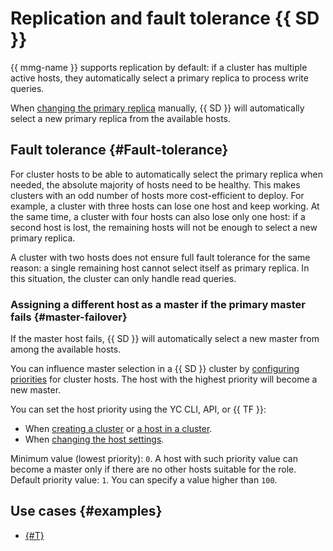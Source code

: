 # Replication and fault tolerance {{ SD }}

{{ mmg-name }} supports replication by default: if a cluster has multiple active hosts, they automatically select a primary replica to process write queries.

When [changing the primary replica](../operations/stepdown.md) manually, {{ SD }} will automatically select a new primary replica from the available hosts.


## Fault tolerance {#Fault-tolerance}

For cluster hosts to be able to automatically select the primary replica when needed, the absolute majority of hosts need to be healthy. This makes clusters with an odd number of hosts more cost-efficient to deploy. For example, a cluster with three hosts can lose one host and keep working. At the same time, a cluster with four hosts can also lose only one host: if a second host is lost, the remaining hosts will not be enough to select a new primary replica.

A cluster with two hosts does not ensure full fault tolerance for the same reason: a single remaining host cannot select itself as primary replica. In this situation, the cluster can only handle read queries.

### Assigning a different host as a master if the primary master fails {#master-failover}

If the master host fails, {{ SD }} will automatically select a new master from among the available hosts.

You can influence master selection in a {{ SD }} cluster by [configuring priorities](../operations/hosts.md#update) for cluster hosts. The host with the highest priority will become a new master.

You can set the host priority using the YC CLI, API, or {{ TF }}:

* When [creating a cluster](../operations/cluster-create.md) or [a host in a cluster](../operations/hosts.md#add).
* When [changing the host settings](../operations/hosts.md#update).

Minimum value (lowest priority): `0`. A host with such priority value can become a master only if there are no other hosts suitable for the role. Default priority value: `1`. You can specify a value higher than `100`.

## Use cases {#examples}

* [{#T}](../tutorials/storedoc-versions.md)
